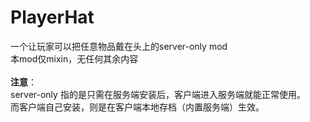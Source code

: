 # PlayerHat
一个让玩家可以把任意物品戴在头上的server-only mod</br>
本mod仅mixin，无任何其余内容</br>
</br>
**注意**：</br>
server-only 指的是只需在服务端安装后，客户端进入服务端就能正常使用。</br>
而客户端自己安装，则是在客户端本地存档（内置服务端）生效。</br>
